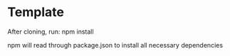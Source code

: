 # Template

After cloning, run: npm install 

npm will read through package.json to install all necessary dependencies 
